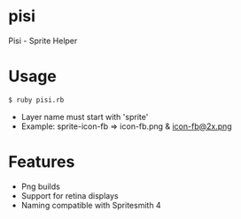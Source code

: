 # pisi
Pisi - Sprite Helper

# Usage
```sh
$ ruby pisi.rb
```
* Layer name must start with 'sprite'
* Example: sprite-icon-fb => icon-fb.png & icon-fb@2x.png

# Features

* Png builds
* Support for retina displays
* Naming compatible with Spritesmith 4
